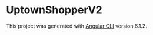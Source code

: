 # UptownShopperV2

This project was generated with [Angular CLI](https://github.com/angular/angular-cli) version 6.1.2.

